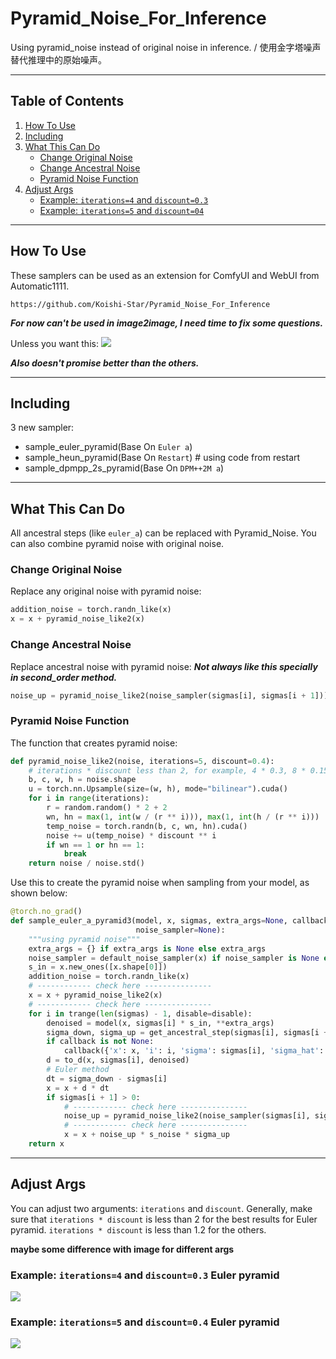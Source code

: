 # Pyramid_Noise_For_Inference
Using pyramid_noise instead of original noise in inference. / 使用金字塔噪声替代推理中的原始噪声。

---

## Table of Contents
1. [How To Use](#how-to-use)
2. [Including](#including)
3. [What This Can Do](#what-this-can-do)
   - [Change Original Noise](#change-original-noise)
   - [Change Ancestral Noise](#change-ancestral-noise)
   - [Pyramid Noise Function](#pyramid-noise-function)
4. [Adjust Args](#adjust-args)
   - [Example: `iterations=4` and `discount=0.3`](#example-iterations4-and-discount03)
   - [Example: `iterations=5` and `discount=04`](#example-iterations5-and-discount04)
   
---

## How To Use
These samplers can be used as an extension for ComfyUI and WebUI from Automatic1111.

```url
https://github.com/Koishi-Star/Pyramid_Noise_For_Inference
```

**_For now can't be used in image2image, I need time to fix some questions._**

Unless you want this:
![](img/3.png)

**_Also doesn't promise better than the others._**

---
## Including
3 new sampler:
   - sample_euler_pyramid(Base On `Euler a`)
   - sample_heun_pyramid(Base On `Restart`) # using code from restart
   - sample_dpmpp_2s_pyramid(Base On `DPM++2M a`)

---

## What This Can Do
All ancestral steps (like `euler_a`) can be replaced with Pyramid_Noise. You can also combine pyramid noise with original noise.

### Change Original Noise
Replace any original noise with pyramid noise:
```python
addition_noise = torch.randn_like(x)
x = x + pyramid_noise_like2(x)
```

### Change Ancestral Noise
Replace ancestral noise with pyramid noise:
**_Not always like this specially in second_order method._**
```python
noise_up = pyramid_noise_like2(noise_sampler(sigmas[i], sigmas[i + 1]))
```

### Pyramid Noise Function
The function that creates pyramid noise:
```python
def pyramid_noise_like2(noise, iterations=5, discount=0.4):
    # iterations * discount less than 2, for example, 4 * 0.3, 8 * 0.15,
    b, c, w, h = noise.shape 
    u = torch.nn.Upsample(size=(w, h), mode="bilinear").cuda()
    for i in range(iterations):
        r = random.random() * 2 + 2  
        wn, hn = max(1, int(w / (r ** i))), max(1, int(h / (r ** i)))
        temp_noise = torch.randn(b, c, wn, hn).cuda()
        noise += u(temp_noise) * discount ** i
        if wn == 1 or hn == 1:
            break  
    return noise / noise.std()  
```

Use this to create the pyramid noise when sampling from your model, as shown below:
```python
@torch.no_grad()
def sample_euler_a_pyramid3(model, x, sigmas, extra_args=None, callback=None, disable=None, eta=1., s_noise=1.,
                            noise_sampler=None):
    """using pyramid noise"""
    extra_args = {} if extra_args is None else extra_args
    noise_sampler = default_noise_sampler(x) if noise_sampler is None else noise_sampler
    s_in = x.new_ones([x.shape[0]])
    addition_noise = torch.randn_like(x)
    # ------------ check here ---------------
    x = x + pyramid_noise_like2(x)
    # ------------ check here ---------------
    for i in trange(len(sigmas) - 1, disable=disable):
        denoised = model(x, sigmas[i] * s_in, **extra_args)
        sigma_down, sigma_up = get_ancestral_step(sigmas[i], sigmas[i + 1], eta=eta)
        if callback is not None:
            callback({'x': x, 'i': i, 'sigma': sigmas[i], 'sigma_hat': sigmas[i], 'denoised': denoised})
        d = to_d(x, sigmas[i], denoised)
        # Euler method
        dt = sigma_down - sigmas[i]
        x = x + d * dt
        if sigmas[i + 1] > 0:
            # ------------ check here ---------------
            noise_up = pyramid_noise_like2(noise_sampler(sigmas[i], sigmas[i + 1]))
            # ------------ check here ---------------
            x = x + noise_up * s_noise * sigma_up
    return x
```

---

## Adjust Args

You can adjust two arguments: `iterations` and `discount`. 
Generally, make sure that `iterations * discount` is less than 2 for the best results for Euler pyramid.
`iterations * discount` is less than 1.2 for the others.

**maybe some difference with image for different args**

### Example: `iterations=4` and `discount=0.3` Euler pyramid
![](img/1.jpg)

### Example: `iterations=5` and `discount=0.4` Euler pyramid
![](img/2.png)
